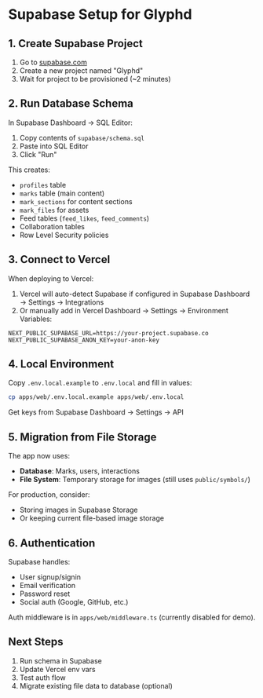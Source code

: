 # Supabase Setup for Glyphd

## 1. Create Supabase Project

1. Go to [supabase.com](https://supabase.com)
2. Create a new project named "Glyphd"
3. Wait for project to be provisioned (~2 minutes)

## 2. Run Database Schema

In Supabase Dashboard → SQL Editor:

1. Copy contents of `supabase/schema.sql`
2. Paste into SQL Editor
3. Click "Run"

This creates:
- `profiles` table
- `marks` table (main content)
- `mark_sections` for content sections
- `mark_files` for assets
- Feed tables (`feed_likes`, `feed_comments`)
- Collaboration tables
- Row Level Security policies

## 3. Connect to Vercel

When deploying to Vercel:

1. Vercel will auto-detect Supabase if configured in Supabase Dashboard → Settings → Integrations
2. Or manually add in Vercel Dashboard → Settings → Environment Variables:

```
NEXT_PUBLIC_SUPABASE_URL=https://your-project.supabase.co
NEXT_PUBLIC_SUPABASE_ANON_KEY=your-anon-key
```

## 4. Local Environment

Copy `.env.local.example` to `.env.local` and fill in values:

```bash
cp apps/web/.env.local.example apps/web/.env.local
```

Get keys from Supabase Dashboard → Settings → API

## 5. Migration from File Storage

The app now uses:
- **Database**: Marks, users, interactions
- **File System**: Temporary storage for images (still uses `public/symbols/`)

For production, consider:
- Storing images in Supabase Storage
- Or keeping current file-based image storage

## 6. Authentication

Supabase handles:
- User signup/signin
- Email verification
- Password reset
- Social auth (Google, GitHub, etc.)

Auth middleware is in `apps/web/middleware.ts` (currently disabled for demo).

## Next Steps

1. Run schema in Supabase
2. Update Vercel env vars
3. Test auth flow
4. Migrate existing file data to database (optional)


